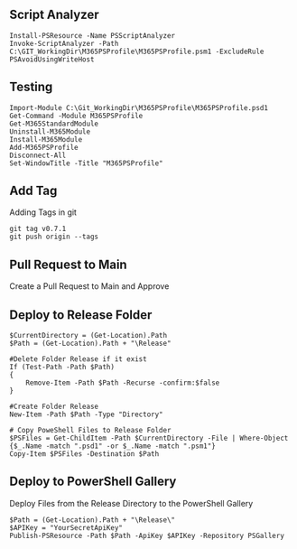 ## Script Analyzer

```pwsh
Install-PSResource -Name PSScriptAnalyzer
Invoke-ScriptAnalyzer -Path C:\GIT_WorkingDir\M365PSProfile\M365PSProfile.psm1 -ExcludeRule PSAvoidUsingWriteHost
```

## Testing

```pwsh
Import-Module C:\Git_WorkingDir\M365PSProfile\M365PSProfile.psd1
Get-Command -Module M365PSProfile
Get-M365StandardModule
Uninstall-M365Module
Install-M365Module
Add-M365PSProfile
Disconnect-All
Set-WindowTitle -Title "M365PSProfile"
```

## Add Tag

Adding Tags in git

```
git tag v0.7.1
git push origin --tags
```

## Pull Request to Main

Create a Pull Request to Main and Approve

## Deploy to Release Folder

```pwsh
$CurrentDirectory = (Get-Location).Path
$Path = (Get-Location).Path + "\Release"

#Delete Folder Release if it exist
If (Test-Path -Path $Path)
{
	Remove-Item -Path $Path -Recurse -confirm:$false
}

#Create Folder Release
New-Item -Path $Path -Type "Directory"

# Copy PoweShell Files to Release Folder
$PSFiles = Get-ChildItem -Path $CurrentDirectory -File | Where-Object {$_.Name -match ".psd1" -or $_.Name -match ".psm1"}
Copy-Item $PSFiles -Destination $Path
```

## Deploy to PowerShell Gallery

Deploy Files from the Release Directory to the PowerShell Gallery

```pwsh
$Path = (Get-Location).Path + "\Release\"
$APIKey = "YourSecretApiKey"
Publish-PSResource -Path $Path -ApiKey $APIKey -Repository PSGallery
```